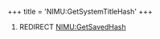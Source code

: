 +++
title = 'NIMU:GetSystemTitleHash'
+++

1.  REDIRECT [NIMU:GetSavedHash](NIMU:GetSavedHash "wikilink")